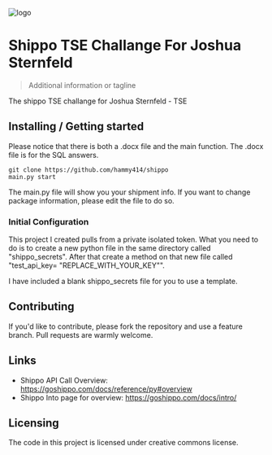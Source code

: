 ![logo](https://www.shipbob.com/wp-content/uploads/2021/04/shippo_logo_200x200-1.png)
# Shippo TSE Challange For Joshua Sternfeld

> Additional information or tagline

The shippo TSE challange for Joshua Sternfeld - TSE

## Installing / Getting started

Please notice that there is both a .docx file and the main function. The .docx file is for the SQL answers. 

```shell
git clone https://github.com/hammy414/shippo
main.py start
```

The main.py file will show you your shipment info. If you want to change package information, please edit the file to do so. 

### Initial Configuration

This project I created pulls from a private isolated token. What you need to do is to create a new python file in the same directory called "shippo_secrets". After that create a method on that new file called "test_api_key= "REPLACE_WITH_YOUR_KEY"".

I have included a blank shippo_secrets file for you to use a template. 

## Contributing

If you'd like to contribute, please fork the repository and use a feature
branch. Pull requests are warmly welcome.

## Links

- Shippo API Call Overview: https://goshippo.com/docs/reference/py#overview
- Shippo Into page for overview: https://goshippo.com/docs/intro/

## Licensing

The code in this project is licensed under creative commons license.
